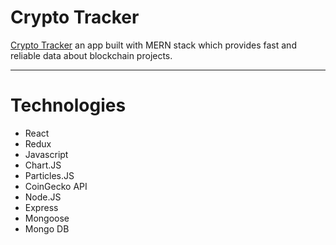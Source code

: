 # Crypto Tracker

[Crypto Tracker](https://your-crypto-tracker.herokuapp.com/#/) an app built with MERN stack which provides fast and reliable data about blockchain projects.

<hr />

# Technologies

* React
* Redux
* Javascript
* Chart.JS
* Particles.JS
* CoinGecko API
* Node.JS
* Express
* Mongoose
* Mongo DB



